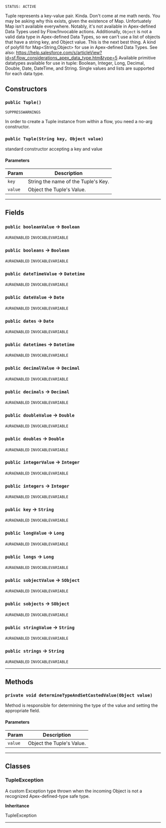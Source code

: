 `STATUS: ACTIVE`

Tuple represents a key-value pair. Kinda. Don't come at me math nerds.
You may be asking why this exists, given the existence of Map. Unfortuately Map isn't available everywhere.
Notably, it's not available in Apex-defined Data Types used by Flow/Invocable actions.
Additionally, `Object` is not a valid data type in Apex-defined Data Types, so we can't use a list of objects
that have a string key, and Object value. This is the next best thing. A kind of polyfill for Map&lt;String,Object&gt;
for use in Apex-defined Data Types.
See also: https://help.salesforce.com/s/articleView?id=sf.flow_considerations_apex_data_type.htm&type=5
Available primitive datatypes available for use in tuple:
Boolean, Integer, Long, Decimal, Double, Date, DateTime, and String. Single values and lists are supported for each data type.

## Constructors

### `public Tuple()`

`SUPPRESSWARNINGS`

In order to create a Tuple instance from within a flow, you need a no-arg constructor.

### `public Tuple(String key, Object value)`

standard constructor accepting a key and value

#### Parameters

| Param   | Description                         |
| ------- | ----------------------------------- |
| `key`   | String the name of the Tuple's Key. |
| `value` | Object the Tuple's Value.           |

---

## Fields

### `public booleanValue` → `Boolean`

`AURAENABLED`
`INVOCABLEVARIABLE`

### `public booleans` → `Boolean`

`AURAENABLED`
`INVOCABLEVARIABLE`

### `public dateTimeValue` → `Datetime`

`AURAENABLED`
`INVOCABLEVARIABLE`

### `public dateValue` → `Date`

`AURAENABLED`
`INVOCABLEVARIABLE`

### `public dates` → `Date`

`AURAENABLED`
`INVOCABLEVARIABLE`

### `public datetimes` → `Datetime`

`AURAENABLED`
`INVOCABLEVARIABLE`

### `public decimalValue` → `Decimal`

`AURAENABLED`
`INVOCABLEVARIABLE`

### `public decimals` → `Decimal`

`AURAENABLED`
`INVOCABLEVARIABLE`

### `public doubleValue` → `Double`

`AURAENABLED`
`INVOCABLEVARIABLE`

### `public doubles` → `Double`

`AURAENABLED`
`INVOCABLEVARIABLE`

### `public integerValue` → `Integer`

`AURAENABLED`
`INVOCABLEVARIABLE`

### `public integers` → `Integer`

`AURAENABLED`
`INVOCABLEVARIABLE`

### `public key` → `String`

`AURAENABLED`
`INVOCABLEVARIABLE`

### `public longValue` → `Long`

`AURAENABLED`
`INVOCABLEVARIABLE`

### `public longs` → `Long`

`AURAENABLED`
`INVOCABLEVARIABLE`

### `public sobjectValue` → `SObject`

`AURAENABLED`
`INVOCABLEVARIABLE`

### `public sobjects` → `SObject`

`AURAENABLED`
`INVOCABLEVARIABLE`

### `public stringValue` → `String`

`AURAENABLED`
`INVOCABLEVARIABLE`

### `public strings` → `String`

`AURAENABLED`
`INVOCABLEVARIABLE`

---

## Methods

### `private void determineTypeAndSetCastedValue(Object value)`

Method is responsible for determining the type of the value and setting the appropriate field.

#### Parameters

| Param   | Description               |
| ------- | ------------------------- |
| `value` | Object the Tuple's Value. |

---

## Classes

### TupleException

A custom Exception type thrown when the incoming Object is not a recognized Apex-defined-type safe
type.

**Inheritance**

TupleException

---
